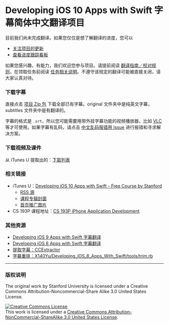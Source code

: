 # Developing iOS 10 Apps with Swift 字幕简体中文翻译项目

目前我们尚未完成翻译。如果您仅仅是想了解翻译的进度，您可以

- [关注项目的更新](https://github.com/ApolloZhu/Developing-iOS-10-Apps-with-Swift/subscription)
- [查看进度跟踪看板](https://github.com/ApolloZhu/Developing-iOS-10-Apps-with-Swift/projects/1)

如果您感兴趣，有能力，我们欢迎您参与项目。请提前阅读 [翻译指南／校对规则](./translation-instructions.md)，在领取任务前阅读 [任务相关说明](https://github.com/ApolloZhu/Developing-iOS-10-Apps-with-Swift/issues/2)。不遵守该规定的翻译可能被直接关闭，请大家认真对待。

### 下载字幕

直接点击 [项目 Zip 包](https://github.com/ApolloZhu/Developing-iOS-10-Apps-with-Swift/archive/master.zip) 下载全部已有字幕。original 文件夹中是纯英文字幕，subtitles 文件夹中是有翻译的。

字幕的格式是 `.srt`，所以您可能需要用带外挂字幕功能的视频播放器，比如 [VLC](http://www.videolan.org/vlc/index.html) 等才可使用。如果字幕有乱码，请点击 [中文乱码报错用 Issue](https://github.com/x140yu/Developing_iOS_8_Apps_With_Swift/issues/131) 进行报错和寻求解决方案。

### 下载视频及课件

从 iTunes U 提取出的：[下载列表](./tools/download.md)

### 相关链接

- iTunes U：[Developing iOS 10 Apps with Swift - Free Course by Stanford](https://itunes.apple.com/us/course/developing-ios-10-apps-with-swift/id1198467120)
	- [RSS 源](https://p1-u.itunes.apple.com/WebObjects/LZStudent.woa/ra/feed/COETAIHAJLZIQXJI)
	- [课程专辑封面](http://a2.mzstatic.com/us/r30/CobaltPublic122/v4/6b/66/d0/6b66d0af-d47f-37d6-9993-9c5237401a49/d3_64_2x.png)
	- [首页推广图片](http://a2.mzstatic.com/us/r30/Features122/v4/79/cb/ce/79cbce27-b961-9dfb-f044-21686543edf8/flowcase_1360_520_2x.jpeg)
- CS 193P 课程地址：[CS 193P iPhone Application Development](http://web.stanford.edu/class/cs193p/cgi-bin/drupal/)

### 其他资源

- [Developing iOS 9 Apps with Swift 字幕翻译](https://github.com/SwiftGGTeam/Developing-iOS-9-Apps-with-Swift)
- [Developing iOS 8 Apps with Swift 字幕翻译](https://github.com/X140Yu/Developing_iOS_8_Apps_With_Swift)
- [提取字幕：CCExtractor](https://www.ccextractor.org/)
- [字幕重排：X140Yu/Developing_iOS_8_Apps_With_Swift/tools/trim.rb](https://github.com/X140Yu/Developing_iOS_8_Apps_With_Swift/blob/master/tools/trim.rb)

----

### 版权说明

The original work by Stanford University is licensed under a Creative Commons Attribution-Noncommercial-Share Alike 3.0 United States License.

<a rel="license" href="http://creativecommons.org/licenses/by-nc-sa/3.0/us/"><img alt="Creative Commons License" style="border-width:0" src="https://i.creativecommons.org/l/by-nc-sa/3.0/us/88x31.png" /></a><br />This work is licensed under a <a rel="license" href="http://creativecommons.org/licenses/by-nc-sa/3.0/us/">Creative Commons Attribution-NonCommercial-ShareAlike 3.0 United States License</a>.
